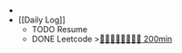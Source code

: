 -
- [[Daily Log]]
	- TODO Resume
	- DONE Leetcode >[🍅🍅🍅🍅🍅🍅🍅🍅 200min](#agenda-pomo://?t=f-1692268829006-1500%2Cf-1692280882952-1500%2Cf-1692284666095-1500%2Cf-1692341525065-1500%2Cf-1692347338271-1500%2Cf-1692351616939-1500%2Cf-1692353125253-1500%2Cf-1692369766889-1500)